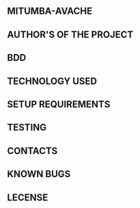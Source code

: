 ## MITUMBA-AVACHE

## AUTHOR'S OF THE PROJECT


## BDD 

## TECHNOLOGY USED

## SETUP REQUIREMENTS

## TESTING 

## CONTACTS 

## KNOWN BUGS

## LECENSE

